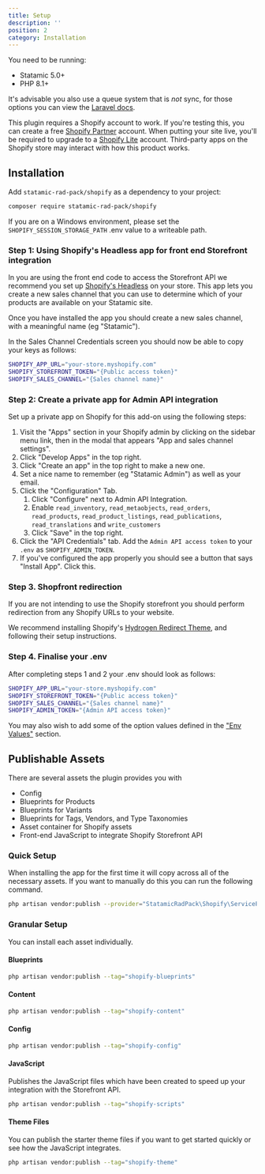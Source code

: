 ```yaml
---
title: Setup
description: ''
position: 2
category: Installation
---
```


You need to be running:

- Statamic 5.0+
- PHP 8.1+

It's advisable you also use a queue system that is _not_ sync, for those options you can view the [Laravel docs](https://laravel.com/docs/8.x/queues#driver-prerequisites).

This plugin requires a Shopify account to work. If you're testing this, you can create a free [Shopify Partner](https://www.shopify.co.uk/partners) account. When putting your site live, you'll be required to upgrade to a [Shopify Lite](https://www.shopify.co.uk/lite) account. Third-party apps on the Shopify store may interact with how this product works.

## Installation

Add `statamic-rad-pack/shopify` as a dependency to your project:

```bash
composer require statamic-rad-pack/shopify
```

If you are on a Windows environment, please set the `SHOPIFY_SESSION_STORAGE_PATH` .env value to a writeable path.


### Step 1: Using Shopify's Headless app for front end Storefront integration

In you are using the front end code to access the Storefront API we recommend you set up [Shopify's Headless](https://apps.shopify.com/headless) on your store. This app lets you create a new sales channel that you can use to determine which of your products are available on your Statamic site.

Once you have installed the app you should create a new sales channel, with a meaningful name (eg "Statamic").

In the Sales Channel Credentials screen you should now be able to copy your keys as follows:

```bash
SHOPIFY_APP_URL="your-store.myshopify.com"
SHOPIFY_STOREFRONT_TOKEN="{Public access token}"
SHOPIFY_SALES_CHANNEL="{Sales channel name}"
```


### Step 2: Create a private app for Admin API integration
Set up a private app on Shopify for this add-on using the following steps:

1. Visit the "Apps" section in your Shopify admin by clicking on the sidebar menu link, then in the modal that appears "App and sales channel settings".
2. Click "Develop Apps" in the top right.
3. Click "Create an app" in the top right to make a new one.
4. Set a nice name to remember (eg "Statamic Admin") as well as your email.
5. Click the "Configuration" Tab.
    1. Click "Configure" next to Admin API Integration.
    2. Enable `read_inventory`, `read_metaobjects`, `read_orders`, `read_products`, `read_product_listings`, `read_publications`, `read_translations` and `write_customers`
    5. Click "Save" in the top right.
6. Click the "API Credentials" tab. Add the `Admin API access token` to your `.env` as `SHOPIFY_ADMIN_TOKEN`.
7. If you've configured the app properly you should see a button that says "Install App". Click this.

### Step 3. Shopfront redirection
If you are not intending to use the Shopify storefront you should perform redirection from any Shopify URLs to your website. 

We recommend installing Shopify's [Hydrogen Redirect Theme](https://github.com/Shopify/hydrogen-redirect-theme), and following their setup instructions. 

### Step 4. Finalise your .env
After completing steps 1 and 2 your .env should look as follows:

```bash
SHOPIFY_APP_URL="your-store.myshopify.com"
SHOPIFY_STOREFRONT_TOKEN="{Public access token}"
SHOPIFY_SALES_CHANNEL="{Sales channel name}"
SHOPIFY_ADMIN_TOKEN="{Admin API access token}"
```

You may also wish to add some of the option values defined in the ["Env Values"](/env) section.

## Publishable Assets

There are several assets the plugin provides you with

- Config
- Blueprints for Products
- Blueprints for Variants
- Blueprints for Tags, Vendors, and Type Taxonomies
- Asset container for Shopify assets
- Front-end JavaScript to integrate Shopify Storefront API

### Quick Setup

When installing the app for the first time it will copy across all of the necessary assets. If you want to manually do this you can run the following command.

```bash
php artisan vendor:publish --provider="StatamicRadPack\Shopify\ServiceProvider"
```

### Granular Setup

You can install each asset individually.

#### Blueprints

```bash
php artisan vendor:publish --tag="shopify-blueprints"
```

#### Content

```bash
php artisan vendor:publish --tag="shopify-content"
```

#### Config

```bash
php artisan vendor:publish --tag="shopify-config"
```

#### JavaScript

Publishes the JavaScript files which have been created to speed up your integration with the Storefront API.

```bash
php artisan vendor:publish --tag="shopify-scripts"
```

#### Theme Files

You can publish the starter theme files if you want to get started quickly or see how the JavaScript integrates.

```bash
php artisan vendor:publish --tag="shopify-theme"
```
